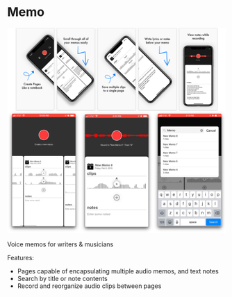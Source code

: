 # Memo

![Memo](../img/memo.png)

Voice memos for writers & musicians

Features:

- Pages capable of encapsulating multiple audio memos, and text notes
- Search by title or note contents
- Record and reorganize audio clips between pages

